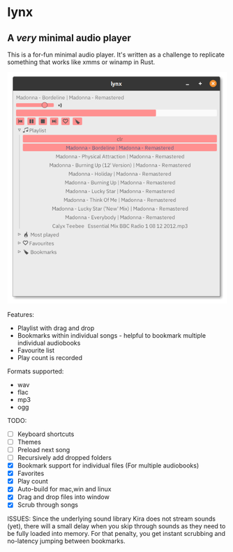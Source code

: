 # lynx
## A _very_ minimal audio player

This is a for-fun minimal audio player. It's written as a challenge to replicate something that works like xmms or winamp in Rust.

![screenshot](screenshot.png)

Features:
- Playlist with drag and drop
- Bookmarks within individual songs -  helpful to bookmark multiple individual audiobooks
- Favourite list
- Play count is recorded

Formats supported:
- wav
- flac
- mp3
- ogg

TODO:
- [ ] Keyboard shortcuts
- [ ] Themes
- [ ] Preload next song 
- [ ] Recursively add dropped folders
- [x] Bookmark support for individual files (For multiple audiobooks)
- [X] Favorites
- [X] Play count
- [X] Auto-build for mac,win and linux
- [X] Drag and drop files into window
- [x] Scrub through songs

ISSUES:
Since the underlying sound library Kira does not stream sounds (yet), there will a small delay when you skip through sounds as they need to be fully loaded into memory. For that penalty, you get instant scrubbing and no-latency jumping between bookmarks.